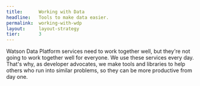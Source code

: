 ```yaml
---
title:      Working with Data
headline:   Tools to make data easier.
permalink:  working-with-wdp
layout:     layout-strategy
tier:       3
---
```


Watson Data Platform services need to work together well, but they're not going to work together well for everyone. We use these services every day. That's why, as developer advocates, we make tools and libraries to help others who run into similar problems, so they can be more productive from day one.
